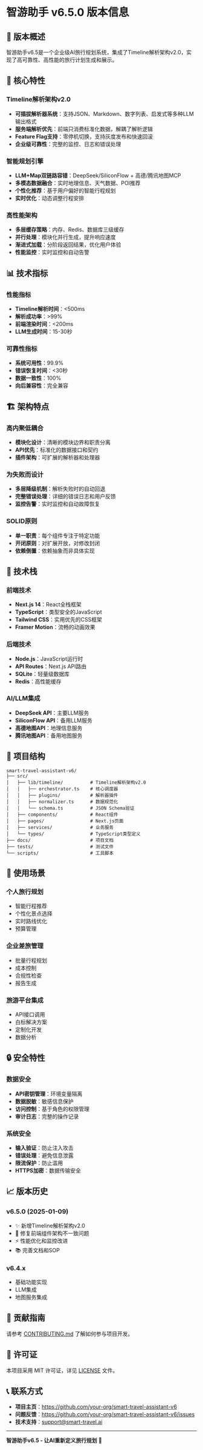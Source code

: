 # 智游助手 v6.5.0 版本信息

## 🎉 版本概述

智游助手v6.5是一个企业级AI旅行规划系统，集成了Timeline解析架构v2.0，实现了高可靠性、高性能的旅行计划生成和展示。

## 🚀 核心特性

### Timeline解析架构v2.0
- **可插拔解析器系统**：支持JSON、Markdown、数字列表、启发式等多种LLM输出格式
- **服务端解析优先**：前端只消费标准化数据，解耦了解析逻辑
- **Feature Flag支持**：零停机切换，支持灰度发布和快速回滚
- **企业级可靠性**：完整的监控、日志和错误处理

### 智能规划引擎
- **LLM+Map双链路容错**：DeepSeek/SiliconFlow + 高德/腾讯地图MCP
- **多模态数据融合**：实时地理信息、天气数据、POI推荐
- **个性化推荐**：基于用户偏好的智能行程规划
- **实时优化**：动态调整行程安排

### 高性能架构
- **多层缓存策略**：内存、Redis、数据库三级缓存
- **并行处理**：模块化并行生成，提升响应速度
- **渐进式加载**：分阶段返回结果，优化用户体验
- **性能监控**：实时监控和自动告警

## 📊 技术指标

### 性能指标
- **Timeline解析时间**：<500ms
- **解析成功率**：>99%
- **前端渲染时间**：<200ms
- **LLM生成时间**：15-30秒

### 可靠性指标
- **系统可用性**：99.9%
- **错误恢复时间**：<30秒
- **数据一致性**：100%
- **向后兼容性**：完全兼容

## 🏗️ 架构特点

### 高内聚低耦合
- **模块化设计**：清晰的模块边界和职责分离
- **API优先**：标准化的数据接口和契约
- **插件架构**：可扩展的解析器和处理器

### 为失败而设计
- **多层降级机制**：解析失败时的自动回退
- **完整错误处理**：详细的错误日志和用户反馈
- **监控告警**：实时监控和自动故障恢复

### SOLID原则
- **单一职责**：每个组件专注于特定功能
- **开闭原则**：对扩展开放，对修改封闭
- **依赖倒置**：依赖抽象而非具体实现

## 🔧 技术栈

### 前端技术
- **Next.js 14**：React全栈框架
- **TypeScript**：类型安全的JavaScript
- **Tailwind CSS**：实用优先的CSS框架
- **Framer Motion**：流畅的动画效果

### 后端技术
- **Node.js**：JavaScript运行时
- **API Routes**：Next.js API路由
- **SQLite**：轻量级数据库
- **Redis**：高性能缓存

### AI/LLM集成
- **DeepSeek API**：主要LLM服务
- **SiliconFlow API**：备用LLM服务
- **高德地图API**：地理信息服务
- **腾讯地图API**：备用地图服务

## 📁 项目结构

```
smart-travel-assistant-v6/
├── src/
│   ├── lib/timeline/          # Timeline解析架构v2.0
│   │   ├── orchestrator.ts    # 核心调度器
│   │   ├── plugins/           # 解析器插件
│   │   ├── normalizer.ts      # 数据规范化
│   │   └── schema.ts          # JSON Schema验证
│   ├── components/            # React组件
│   ├── pages/                 # Next.js页面
│   ├── services/              # 业务服务
│   └── types/                 # TypeScript类型定义
├── docs/                      # 项目文档
├── tests/                     # 测试文件
└── scripts/                   # 工具脚本
```

## 🎯 使用场景

### 个人旅行规划
- 智能行程推荐
- 个性化景点选择
- 实时路线优化
- 预算管理

### 企业差旅管理
- 批量行程规划
- 成本控制
- 合规性检查
- 报告生成

### 旅游平台集成
- API接口调用
- 白标解决方案
- 定制化开发
- 数据分析

## 🔒 安全特性

### 数据安全
- **API密钥管理**：环境变量隔离
- **数据脱敏**：敏感信息保护
- **访问控制**：基于角色的权限管理
- **审计日志**：完整的操作记录

### 系统安全
- **输入验证**：防止注入攻击
- **错误处理**：避免信息泄露
- **限流保护**：防止滥用
- **HTTPS加密**：数据传输安全

## 📈 版本历史

### v6.5.0 (2025-01-09)
- ✨ 新增Timeline解析架构v2.0
- 🔧 修复前端组件架构不一致问题
- ⚡ 性能优化和监控改进
- 📚 完善文档和SOP

### v6.4.x
- 基础功能实现
- LLM集成
- 地图服务集成

## 🤝 贡献指南

请参考 [CONTRIBUTING.md](CONTRIBUTING.md) 了解如何参与项目开发。

## 📄 许可证

本项目采用 MIT 许可证，详见 [LICENSE](LICENSE) 文件。

## 📞 联系方式

- **项目主页**：https://github.com/your-org/smart-travel-assistant-v6
- **问题反馈**：https://github.com/your-org/smart-travel-assistant-v6/issues
- **技术支持**：support@smart-travel.ai

---

**智游助手v6.5 - 让AI重新定义旅行规划** 🌟
